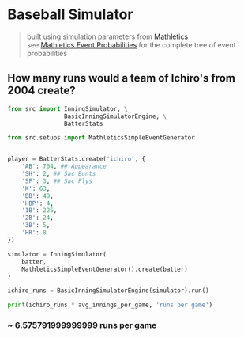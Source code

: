 # Baseball Simulator

> built using simulation parameters from [Mathletics](https://www.amazon.com/Mathletics-Gamblers-Enthusiasts-Mathematics-Basketball/dp/0691154589/ref=sr_1_1?crid=Y0XZXKV75A5Y&keywords=matheletics&qid=1691059094&sprefix=mathletics%2Caps%2C125&sr=8-1) <br />
> see [Mathletics Event Probabilities](https://github.com/dpasse/baseball_simulator/blob/main/src/setups/mathletics.py) for the complete tree of event probabilities

## How many runs would a team of Ichiro's from 2004 create?

```python
from src import InningSimulator, \
                BasicInningSimulatorEngine, \
                BatterStats

from src.setups import MathleticsSimpleEventGenerator


player = BatterStats.create('ichiro', {
    'AB': 704, ## Appearance
    'SH': 2, ## Sac Bunts
    'SF': 3, ## Sac Flys
    'K': 63,
    'BB': 49,
    'HBP': 4,
    '1B': 225,
    '2B': 24,
    '3B': 5,
    'HR': 8
})

simulator = InningSimulator(
    batter,
    MathleticsSimpleEventGenerator().create(batter)
)

ichiro_runs = BasicInningSimulatorEngine(simulator).run()

print(ichiro_runs * avg_innings_per_game, 'runs per game')
```

### ~ 6.575791999999999 runs per game
